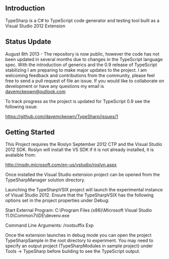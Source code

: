 Introduction
---
TypeSharp is a C# to TypeScript code generator and testing tool built as a Visual Studio 2012 Extension

Status Update
---
August 8th 2013 - The repository is now public, however the code has not been updated in several months due to changes in the TypeScript language spec. With the introduction of generics and the 0.9 release of TypeScript stabilizing I am preparing to make major updates to the project. I am welcoming feedback and contributions from the community, please feel free to send a pull request of file an issue. If you would like to collaborate on development or have any questions my email is davemckeown@outlook.com

To track progress as the project is updated for TypeScript 0.9 see the following issue:

https://github.com/davemckeown/TypeSharp/issues/1

Getting Started
---
This Project requires the Roslyn September 2012 CTP and the Visual Studio 2012 SDK. Roslyn will install the VS SDK if it is not already installed, it is avalaible from:

http://msdn.microsoft.com/en-us/vstudio/roslyn.aspx

Once installed the Visual Studio extension project can be opened from the TypeSharpManager solution directory.

Launching the TypeSharpVSIX project will launch the experimental instance of Visual Studio 2012. Ensure that the TypeSharpVSIX has the following options set in the project properties under Debug:

Start External Program: C:\Program Files (x86)\Microsoft Visual Studio 11.0\Common7\IDE\devenv.exe

Command Line Arguments: /rootsuffix Exp

Once the extension launches in debug mode you can open the project TypeSharpSample in the root directory to experiment. You may need to specify an output project (TypeSharpModules in sample project) under Tools -> TypeSharp before building to see the TypeScript output.
